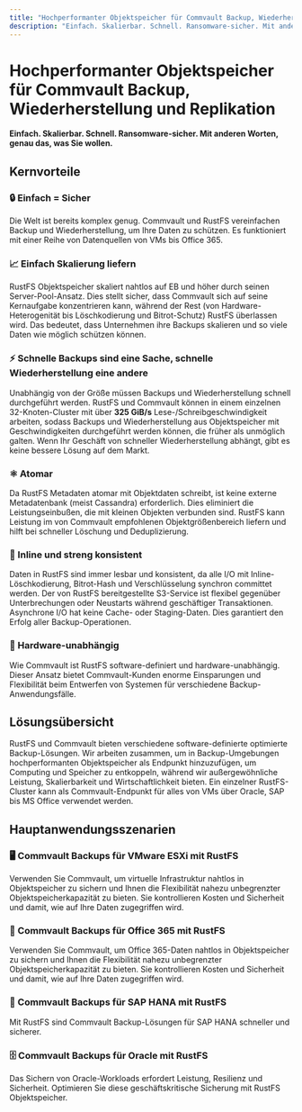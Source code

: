 ```yaml
---
title: "Hochperformanter Objektspeicher für Commvault Backup, Wiederherstellung und Replikation"
description: "Einfach. Skalierbar. Schnell. Ransomware-sicher. Mit anderen Worten, genau das, was Sie wollen."
---
```


# Hochperformanter Objektspeicher für Commvault Backup, Wiederherstellung und Replikation

**Einfach. Skalierbar. Schnell. Ransomware-sicher. Mit anderen Worten, genau das, was Sie wollen.**

## Kernvorteile

### 🔒 Einfach = Sicher

Die Welt ist bereits komplex genug. Commvault und RustFS vereinfachen Backup und Wiederherstellung, um Ihre Daten zu schützen. Es funktioniert mit einer Reihe von Datenquellen von VMs bis Office 365.

### 📈 Einfach Skalierung liefern

RustFS Objektspeicher skaliert nahtlos auf EB und höher durch seinen Server-Pool-Ansatz. Dies stellt sicher, dass Commvault sich auf seine Kernaufgabe konzentrieren kann, während der Rest (von Hardware-Heterogenität bis Löschkodierung und Bitrot-Schutz) RustFS überlassen wird. Das bedeutet, dass Unternehmen ihre Backups skalieren und so viele Daten wie möglich schützen können.

### ⚡ Schnelle Backups sind eine Sache, schnelle Wiederherstellung eine andere

Unabhängig von der Größe müssen Backups und Wiederherstellung schnell durchgeführt werden. RustFS und Commvault können in einem einzelnen 32-Knoten-Cluster mit über **325 GiB/s** Lese-/Schreibgeschwindigkeit arbeiten, sodass Backups und Wiederherstellung aus Objektspeicher mit Geschwindigkeiten durchgeführt werden können, die früher als unmöglich galten. Wenn Ihr Geschäft von schneller Wiederherstellung abhängt, gibt es keine bessere Lösung auf dem Markt.

### ⚛️ Atomar

Da RustFS Metadaten atomar mit Objektdaten schreibt, ist keine externe Metadatenbank (meist Cassandra) erforderlich. Dies eliminiert die Leistungseinbußen, die mit kleinen Objekten verbunden sind. RustFS kann Leistung im von Commvault empfohlenen Objektgrößenbereich liefern und hilft bei schneller Löschung und Deduplizierung.

### 🔐 Inline und streng konsistent

Daten in RustFS sind immer lesbar und konsistent, da alle I/O mit Inline-Löschkodierung, Bitrot-Hash und Verschlüsselung synchron committet werden. Der von RustFS bereitgestellte S3-Service ist flexibel gegenüber Unterbrechungen oder Neustarts während geschäftiger Transaktionen. Asynchrone I/O hat keine Cache- oder Staging-Daten. Dies garantiert den Erfolg aller Backup-Operationen.

### 🔧 Hardware-unabhängig

Wie Commvault ist RustFS software-definiert und hardware-unabhängig. Dieser Ansatz bietet Commvault-Kunden enorme Einsparungen und Flexibilität beim Entwerfen von Systemen für verschiedene Backup-Anwendungsfälle.

## Lösungsübersicht

RustFS und Commvault bieten verschiedene software-definierte optimierte Backup-Lösungen. Wir arbeiten zusammen, um in Backup-Umgebungen hochperformanten Objektspeicher als Endpunkt hinzuzufügen, um Computing und Speicher zu entkoppeln, während wir außergewöhnliche Leistung, Skalierbarkeit und Wirtschaftlichkeit bieten. Ein einzelner RustFS-Cluster kann als Commvault-Endpunkt für alles von VMs über Oracle, SAP bis MS Office verwendet werden.

## Hauptanwendungsszenarien

### 🖥️ Commvault Backups für VMware ESXi mit RustFS

Verwenden Sie Commvault, um virtuelle Infrastruktur nahtlos in Objektspeicher zu sichern und Ihnen die Flexibilität nahezu unbegrenzter Objektspeicherkapazität zu bieten. Sie kontrollieren Kosten und Sicherheit und damit, wie auf Ihre Daten zugegriffen wird.

### 📧 Commvault Backups für Office 365 mit RustFS

Verwenden Sie Commvault, um Office 365-Daten nahtlos in Objektspeicher zu sichern und Ihnen die Flexibilität nahezu unbegrenzter Objektspeicherkapazität zu bieten. Sie kontrollieren Kosten und Sicherheit und damit, wie auf Ihre Daten zugegriffen wird.

### 💼 Commvault Backups für SAP HANA mit RustFS

Mit RustFS sind Commvault Backup-Lösungen für SAP HANA schneller und sicherer.

### 🗄️ Commvault Backups für Oracle mit RustFS

Das Sichern von Oracle-Workloads erfordert Leistung, Resilienz und Sicherheit. Optimieren Sie diese geschäftskritische Sicherung mit RustFS Objektspeicher.
